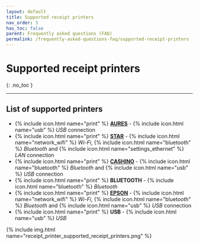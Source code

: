 ```yaml
---
layout: default
title: Supported receipt printers
nav_order: 3
has_toc: false
parent: Frequently asked questions (FAQ)
permalink: /frequently-asked-questions-faq/supported-receipt-printers
---
```


# Supported receipt printers
{: .no_toc }

---

## List of supported printers
- {% include icon.html name="print" %} [**AURES**](https://aures.com/) - {% include icon.html name="usb" %} _USB_ connection
- {% include icon.html name="print" %} [**STAR**](https://www.starmicronics.com/) - {% include icon.html name="network_wifi" %} _Wi-Fi_, {% include icon.html name="bluetooth" %} _Bluetooth_ and {% include icon.html name="settings_ethernet" %} _LAN_ connection
- {% include icon.html name="print" %} [**CASHINO**](https://www.cashinotech.com/) - {% include icon.html name="bluetooth" %} _Bluetooth_ and {% include icon.html name="usb" %} _USB_ connection
- {% include icon.html name="print" %} **BLUETOOTH** - {% include icon.html name="bluetooth" %} _Bluetooth_
- {% include icon.html name="print" %} [**EPSON**](https://epson.com/) - {% include icon.html name="network_wifi" %} _Wi-Fi_, {% include icon.html name="bluetooth" %} _Bluetooth_ and {% include icon.html name="usb" %} _USB_ connection
- {% include icon.html name="print" %} **USB** - {% include icon.html name="usb" %} _USB_

{% include img.html name="receipt_printer_supported_receipt_printers.png" %}